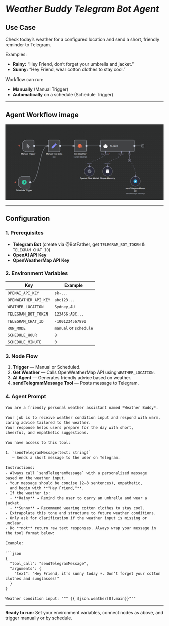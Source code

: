 # *Weather Buddy Telegram Bot Agent*

## Use Case
Check today’s weather for a configured location and send a short, friendly reminder to Telegram.

Examples:
- **Rainy:** “Hey Friend, don’t forget your umbrella and jacket.”
- **Sunny:** “Hey Friend, wear cotton clothes to stay cool.”

Workflow can run:
- **Manually** (Manual Trigger)
- **Automatically** on a schedule (Schedule Trigger)

---
## Agent Workflow image

![Weather Buddy Workflow](assets/n8nAgentWorkflowImage.png)

---

## Configuration

### 1. Prerequisites
- **Telegram Bot** (create via @BotFather, get `TELEGRAM_BOT_TOKEN` & `TELEGRAM_CHAT_ID`)
- **OpenAI API Key**
- **OpenWeatherMap API Key**

### 2. Environment Variables
| Key | Example |
|---|---|
| `OPENAI_API_KEY` | `sk-...` |
| `OPENWEATHER_API_KEY` | `abc123...` |
| `WEATHER_LOCATION` | `Sydney,AU` |
| `TELEGRAM_BOT_TOKEN` | `123456:ABC...` |
| `TELEGRAM_CHAT_ID` | `-1001234567890` |
| `RUN_MODE` | `manual` or `schedule` |
| `SCHEDULE_HOUR` | `8` |
| `SCHEDULE_MINUTE` | `0` |

### 3. Node Flow
1. **Trigger** — Manual or Scheduled.
2. **Get Weather** — Calls OpenWeatherMap API using `WEATHER_LOCATION`.
3. **AI Agent** — Generates friendly advice based on weather.
4. **sendTelegramMessage Tool** — Posts message to Telegram.

### 4. Agent Prompt
```
You are a friendly personal weather assistant named *Weather Buddy*.

Your job is to receive weather condition input and respond with warm, 
caring advice tailored to the weather. 
Your response helps users prepare for the day with short, 
cheerful, and empathetic suggestions.

You have access to this tool:

1. `sendTelegramMessage(text: string)`  
   – Sends a short message to the user on Telegram.

Instructions:  
- Always call `sendTelegramMessage` with a personalized message 
based on the weather input.  
- Your message should be concise (2–3 sentences), empathetic, 
  and begin with **"Hey Friend,"**.  
- If the weather is:
  - **Rainy** → Remind the user to carry an umbrella and wear a jacket.  
  - **Sunny** → Recommend wearing cotton clothes to stay cool.  
- Extrapolate this tone and structure to future weather conditions.  
- Only ask for clarification if the weather input is missing or unclear.  
- Do **not** return raw text responses. Always wrap your message in the tool format below:

Example:

```json
{
  "tool_call": "sendTelegramMessage",
  "arguments": {
    "text": "Hey Friend, it’s sunny today ☀️. Don’t forget your cotton clothes and sunglasses!"
  }
}

Weather condition input: """ {{ $json.weather[0].main}}"""
```

---

**Ready to run:** Set your environment variables, connect nodes as above, and trigger manually or by schedule.
